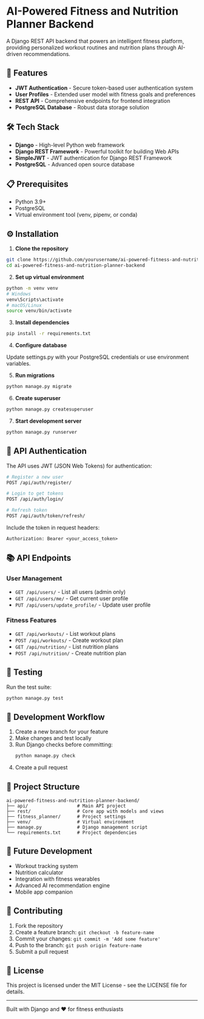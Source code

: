 # AI-Powered Fitness and Nutrition Planner Backend

A Django REST API backend that powers an intelligent fitness platform, providing personalized workout routines and nutrition plans through AI-driven recommendations.

## 🚀 Features

- **JWT Authentication** - Secure token-based user authentication system
- **User Profiles** - Extended user model with fitness goals and preferences
- **REST API** - Comprehensive endpoints for frontend integration
- **PostgreSQL Database** - Robust data storage solution

## 🛠️ Tech Stack

- **Django** - High-level Python web framework
- **Django REST Framework** - Powerful toolkit for building Web APIs
- **SimpleJWT** - JWT authentication for Django REST Framework
- **PostgreSQL** - Advanced open source database

## 📋 Prerequisites

- Python 3.9+
- PostgreSQL
- Virtual environment tool (venv, pipenv, or conda)

## ⚙️ Installation

1. **Clone the repository**

```bash
git clone https://github.com/yourusername/ai-powered-fitness-and-nutrition-planner-backend.git
cd ai-powered-fitness-and-nutrition-planner-backend
```

2. **Set up virtual environment**

```bash
python -m venv venv
# Windows
venv\Scripts\activate
# macOS/Linux
source venv/bin/activate
```

3. **Install dependencies**

```bash
pip install -r requirements.txt
```

4. **Configure database**

Update settings.py with your PostgreSQL credentials or use environment variables.

5. **Run migrations**

```bash
python manage.py migrate
```

6. **Create superuser**

```bash
python manage.py createsuperuser
```

7. **Start development server**

```bash
python manage.py runserver
```

## 🔑 API Authentication

The API uses JWT (JSON Web Tokens) for authentication:

```bash
# Register a new user
POST /api/auth/register/

# Login to get tokens
POST /api/auth/login/

# Refresh token
POST /api/auth/token/refresh/
```

Include the token in request headers:
```
Authorization: Bearer <your_access_token>
```

## 📚 API Endpoints

### User Management
- `GET /api/users/` - List all users (admin only)
- `GET /api/users/me/` - Get current user profile
- `PUT /api/users/update_profile/` - Update user profile

### Fitness Features
- `GET /api/workouts/` - List workout plans
- `POST /api/workouts/` - Create workout plan
- `GET /api/nutrition/` - List nutrition plans
- `POST /api/nutrition/` - Create nutrition plan

## 🧪 Testing

Run the test suite:

```bash
python manage.py test
```

## 🔄 Development Workflow

1. Create a new branch for your feature
2. Make changes and test locally
3. Run Django checks before committing:
   ```bash
   python manage.py check
   ```
4. Create a pull request

## 📝 Project Structure

```
ai-powered-fitness-and-nutrition-planner-backend/
├── api/                  # Main API project
├── rest/                 # Core app with models and views
├── fitness_planner/      # Project settings
├── venv/                 # Virtual environment
├── manage.py             # Django management script
└── requirements.txt      # Project dependencies
```

## 🚧 Future Development

- Workout tracking system
- Nutrition calculator
- Integration with fitness wearables
- Advanced AI recommendation engine
- Mobile app companion

## 👥 Contributing

1. Fork the repository
2. Create a feature branch: `git checkout -b feature-name`
3. Commit your changes: `git commit -m 'Add some feature'`
4. Push to the branch: `git push origin feature-name`
5. Submit a pull request

## 📄 License

This project is licensed under the MIT License - see the LICENSE file for details.

---

Built with Django and ❤️ for fitness enthusiasts